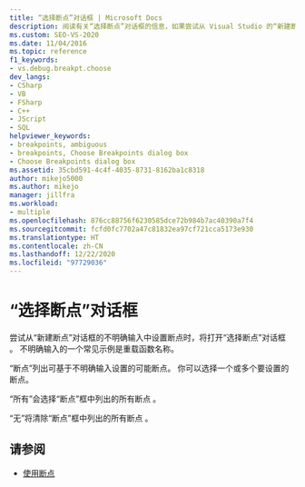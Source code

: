 ```yaml
---
title: “选择断点”对话框 | Microsoft Docs
description: 阅读有关“选择断点”对话框的信息，如果尝试从 Visual Studio 的“新建断点”对话框的不明确输入中设置断点，则会打开该对话框。
ms.custom: SEO-VS-2020
ms.date: 11/04/2016
ms.topic: reference
f1_keywords:
- vs.debug.breakpt.choose
dev_langs:
- CSharp
- VB
- FSharp
- C++
- JScript
- SQL
helpviewer_keywords:
- breakpoints, ambiguous
- breakpoints, Choose Breakpoints dialog box
- Choose Breakpoints dialog box
ms.assetid: 35cbd591-4c4f-4035-8731-8162ba1c8318
author: mikejo5000
ms.author: mikejo
manager: jillfra
ms.workload:
- multiple
ms.openlocfilehash: 876cc88756f6230585dce72b984b7ac40390a7f4
ms.sourcegitcommit: fcfd0fc7702a47c81832ea97cf721cca5173e930
ms.translationtype: HT
ms.contentlocale: zh-CN
ms.lasthandoff: 12/22/2020
ms.locfileid: "97729036"
---
```

# <a name="choose-breakpoints-dialog-box"></a>“选择断点”对话框
尝试从“新建断点”对话框的不明确输入中设置断点时，将打开“选择断点”对话框 。 不明确输入的一个常见示例是重载函数名称。

 “断点”列出可基于不明确输入设置的可能断点。 你可以选择一个或多个要设置的断点。

 “所有”会选择“断点”框中列出的所有断点 。

 “无”将清除“断点”框中列出的所有断点 。

## <a name="see-also"></a>请参阅

- [使用断点](../debugger/using-breakpoints.md)